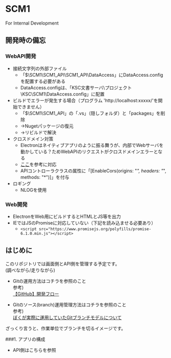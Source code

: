 # SCM1
For Internal Development

## 開発時の備忘
### WebAPI開発
+ 接続文字列の外部ファイル
    + 「$\SCM1\SCM1_API\SCM1_API\DataAccess」にDataAccess.configを配置する必要がある
    + DataAccess.configは、「KSC文書サーバ\プロジェクト\KSC\SCM1\DataAccess.config」に配置
+ ビルドでエラーが発生する場合（プログラム 'http://localhost:xxxxx/'を開始できません）
    + 「$\SCM1\SCM1_API」の「.vs」（隠しフォルダ）と「packages」を削除
    + →Nugetパッケージの復元
    + →リビルドで解決
+ クロスドメイン対策
    + Electronはネイティブアプリのように振る舞うが、内部でWebサーバを動かしている？ためWebAPIのリクエストがクロスドメインエラーとなる
    + [ここ](https://social.technet.microsoft.com/wiki/contents/articles/33771.fix-to-no-access-control-allow-origin-header-is-present-or-working-with-cross-origin-request-in-asp-net-web-api.aspx)を参考に対応
    + APIコントローラクラスの属性に「[EnableCors(origins: "*", headers: "*", methods: "*")]」を付与
+ ロギング
    + NLOGを使用

### Web開発
+ ElectronをWeb用にビルドするとHTMLとJS等を出力
+ IEではJSのPromiseに対応していない（下記を読み込ませる必要あり）
    + ```<script src="https://www.promisejs.org/polyfills/promise-6.1.0.min.js"></script>```

## はじめに
このリポジトリでは画面側とAPI側を管理する予定です。  
(調べながら/走りながら)  

+ Gitの運用方法はコチラを参照のこと  
 参考)  
 [【GitHub】開発フロー](https://qiita.com/KokiEnomoto/items/cc155ef12227a6bf3376)  
  
+ Gitのソース(branch)運用管理方法はコチラを参照のこと  
 参考)  
 [ぼくが実際に運用していたGitブランチモデルについて](https://havelog.ayumusato.com/develop/git/e513-git_branch_model.html#e513-2)  
  
ざっくり言うと、作業単位でブランチを切るイメージです。


###1. アプリの構成

+ API側はこちらを参照





